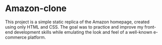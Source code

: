 # Amazon-clone
This project is a simple static replica of the Amazon homepage, created using only HTML and CSS. The goal was to practice and improve my front-end development skills while emulating the look and feel of a well-known e-commerce platform.
